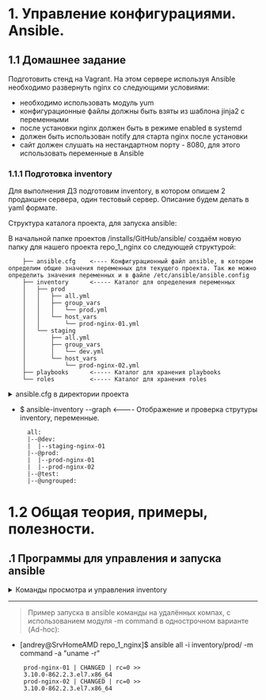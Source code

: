 
#         1. Управление конфигурациями. Ansible.
##      1.1 Домашнее задание
Подготовить стенд на Vagrant. На этом сервере используя Ansible необходимо развернуть nginx со следующими
условиями:
 - необходимо использовать модуль yum
 - конфигурационные файлы должны быть взяты из шаблона jinja2 с переменными
 - после установки nginx должен быть в режиме enabled в systemd
 - должен быть использован notify для старта nginx после установки
 - сайт должен слушать на нестандартном порту - 8080, для этого использовать переменные в Ansible



###      1.1.1 Подготовка inventory
Для выполнения ДЗ подготовим inventory, в котором опишем 2 продакшен сервера, один тестовый сервер. Описание будем делать в yaml формате.




Структура каталога  проекта, для запуска ansible:

В начальной папке проектов /installs/GitHub/ansible/ создаём новую папку для нашего проекта repo_1_nginx
со следующей структурой:

        ├── ansible.cfg    <---- Конфигурационный файл ansible, в котором определим общие значения переменных для текущего проекта. Так же можно определить значения переменных и в файле /etc/ansible/ansible.config      
        ├── inventory      <----- Каталог для определения переменных
        │   ├── prod
        │   │   ├── all.yml
        │   │   ├── group_vars
        │   │   │   └── prod.yml
        │   │   └── host_vars
        │   │       └── prod-nginx-01.yml
        │   └── staging
        │       ├── all.yml
        │       ├── group_vars
        │       │   └── dev.yml
        │       └── host_vars
        │           └── prod-nginx-02.yml
        ├── playbooks      <----- Каталог для хранения playbooks
        └── roles          <----- Каталог для хранения roles

<details>
             <summary>ansible.cfg в директории проекта</summary>

    [defaults]
    transport = smart
    roles_path = ./roles
    remote_user = vagrant
    host_key_checking = False
    retry_files_enabled = True
    log_path = /var/log/ansible.log
    display_args_to_stdout = True

    [diff]
    # Always print diff when running ( same as always running with -D/--diff )
    always = yes
    # Set how many context lines to show in diff
    context = 3

</details>

- $ ansible-inventory --graph     <---- Отображение и проверка струтуры inventory, переменные.

        all:
        |--@dev:
        |  |--staging-nginx-01
        |--@prod:
        |  |--prod-nginx-01
        |  |--prod-nginx-02
        |--@test:
        |--@ungrouped:

##         

#       1.2 Общая теория, примеры, полезности.


##    .1 Программы для управления и запуска ansible

<details>
             <summary>Команды просмотра и управления inventory</summary>


<details>
             <summary> Inventory "--graph"</summary>  

1.   $ ansible-inventory --graph     <---- Отображение и проверка струтуры inventory для всех параметров в графическом виде .


            all:
            |--@dev:
            |  |--staging-nginx-01
            |--@prod:
            |  |--prod-nginx-01
            |  |--prod-nginx-02
            |--@test:
            |--@ungrouped:
</details>

___

<details>
             <summary> Inventory "--list"</summary>

2.  $ ansible-inventory --list        <---- Отображение и проверка inventory в виде структуры.

        {
            "_meta": {
                "hostvars": {
                    "prod-nginx-01": {
                        "ansible_host": "127.0.0.1",
                        "ansible_port": 2222,
                        "ansible_private_key_file": "/installs/Study/OTUS/lesson_15_ANSIBLE_2/homework_lesson15_ANSIBLE_staging/.vagrant/machines/prod-nginx-01/virtualbox/private_key",
                        "ansible_user": "vagrant"
                    },
                    "prod-nginx-02": {
                        "ansible_host": "127.0.0.1",
                        "ansible_port": 2200,
                        "ansible_private_key_file": "/installs/Study/OTUS/lesson_15_ANSIBLE_2/homework_lesson15_ANSIBLE_staging/.vagrant/machines/prod-nginx-02/virtualbox/private_key",
                   .......
                   .......
                   .......
            }
</details>

___

<details>
             <summary> Inventory "--graph --vars"</summary>

3.  $ ansible-inventory prod --graph --vars         <---- Отображение и проверка переменных группы prod  в inventory

            @prod:
            |--prod-nginx-01
            |  |--{ansible_host = 127.0.0.1}
            |  |--{ansible_port = 2222}
            |  |--{ansible_private_key_file = /installs/Study/OTUS/lesson_15_ANSIBLE_2/homework_lesson15_ANSIBLE_staging/.vagrant/machines/prod-nginx-01/virtualbox/private_key}
            |  |--{ansible_user = vagrant}
            |--prod-nginx-02
            |  |--{ansible_host = 127.0.0.1}
            |  |--{ansible_port = 2200}
            |  |--{ansible_private_key_file = /installs/Study/OTUS/lesson_15_ANSIBLE_2/homework_lesson15_ANSIBLE_staging/.vagrant/machines/prod-nginx-02/virtualbox/private_key}
            |  |--{ansible_user = vagrant}

</details>
</details>

___


> Пример запуска в ansible команды на удалённых компах, с использованием модуля -m command  в однострочном варианте (Ad-hoc):

*  [andrey@SrvHomeAMD repo_1_nginx]$ ansible all -i inventory/prod/ -m command -a "uname -r"

        prod-nginx-01 | CHANGED | rc=0 >>
        3.10.0-862.2.3.el7.x86_64
        prod-nginx-02 | CHANGED | rc=0 >>
        3.10.0-862.2.3.el7.x86_64

